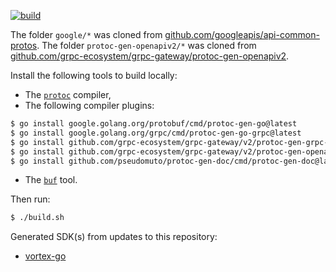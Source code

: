 [![build](https://github.com/nightblue-io/vortex-proto/actions/workflows/main.yml/badge.svg)](https://github.com/nightblue-io/vortex-proto/actions/workflows/main.yml)

The folder `google/*` was cloned from [github.com/googleapis/api-common-protos](https://github.com/googleapis/api-common-protos). The folder `protoc-gen-openapiv2/*` was cloned from [github.com/grpc-ecosystem/grpc-gateway/protoc-gen-openapiv2](https://github.com/grpc-ecosystem/grpc-gateway).

Install the following tools to build locally:

* The [`protoc`](https://grpc.io/docs/protoc-installation/) compiler,
* The following compiler plugins:

```bash
$ go install google.golang.org/protobuf/cmd/protoc-gen-go@latest
$ go install google.golang.org/grpc/cmd/protoc-gen-go-grpc@latest
$ go install github.com/grpc-ecosystem/grpc-gateway/v2/protoc-gen-grpc-gateway@latest
$ go install github.com/grpc-ecosystem/grpc-gateway/v2/protoc-gen-openapiv2@latest
$ go install github.com/pseudomuto/protoc-gen-doc/cmd/protoc-gen-doc@latest
```

* The [`buf`](https://docs.buf.build/installation) tool.

Then run:

```bash
$ ./build.sh
```

Generated SDK(s) from updates to this repository:

* [vortex-go](https://github.com/nightblue-io/vortex-go)
